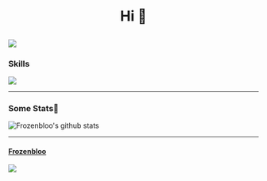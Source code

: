 # <h1 align="center">Hi 👋</h1>


![](https://komarev.com/ghpvc/?username=frozenbloo&style=for-the-badge)
---
### Skills
[![](https://skillicons.dev/icons?i=cs,bots,dotnet,html,css,js,java,mysql,py)](https://skillicons.dev)
  
---
### Some Stats🚀
  
![Frozenbloo's github stats](https://github-readme-stats.vercel.app/api?username=Frozenbloo&show_icons=true&count_private=true&hide=contribs&theme=transparent)

------
#### <a href="https://github.com/Frozenbloo">Frozenbloo <a>
![](https://hit.yhype.me/github/profile?user_id=61006165)
